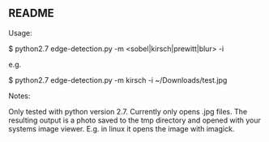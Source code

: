 README
--------------------

Usage:

$ python2.7 edge-detection.py -m <sobel|kirsch|prewitt|blur> -i <image>

e.g.

$ python2.7 edge-detection.py -m kirsch -i ~/Downloads/test.jpg


Notes:

Only tested with python version 2.7. Currently only opens .jpg files.
The resulting output is a photo saved to the tmp directory and opened
with your systems image viewer. E.g. in linux it opens the image with
imagick.